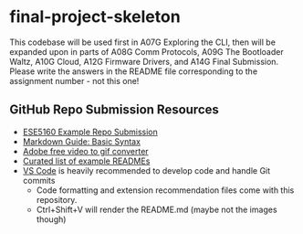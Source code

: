 # final-project-skeleton

This codebase will be used first in A07G Exploring the CLI, then will be expanded upon in parts of A08G Comm Protocols, A09G The Bootloader Waltz, A10G Cloud, A12G Firmware Drivers, and A14G Final Submission. Please write the answers in the README file corresponding to the assignment number - not this one!

## GitHub Repo Submission Resources

* [ESE5160 Example Repo Submission](https://github.com/ese5160/example-repository-submission)
* [Markdown Guide: Basic Syntax](https://www.markdownguide.org/basic-syntax/)
* [Adobe free video to gif converter](https://www.adobe.com/express/feature/video/convert/video-to-gif)
* [Curated list of example READMEs](https://github.com/matiassingers/awesome-readme)
* [VS Code](https://code.visualstudio.com/) is heavily recommended to develop code and handle Git commits
  * Code formatting and extension recommendation files come with this repository.
  * Ctrl+Shift+V will render the README.md (maybe not the images though)
